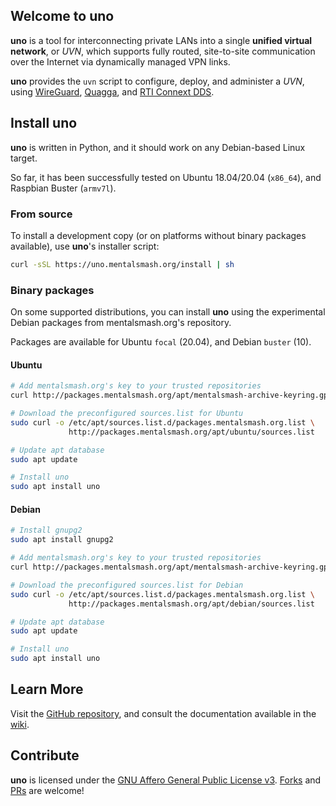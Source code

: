 ## Welcome to uno

**uno** is a tool for interconnecting private LANs into a single **unified virtual network**, or *UVN*, which supports fully routed, site-to-site communication over the Internet
via dynamically managed VPN links.

**uno** provides the `uvn` script to configure, deploy, and administer a *UVN*, using [WireGuard](https://www.wireguard.com/), [Quagga](https://www.nongnu.org/quagga/), and [RTI Connext DDS](https://www.rti.com/products/connext-dds-professional).

## Install uno

**uno** is written in Python, and it should work on any Debian-based Linux target.

So far, it has been successfully tested on Ubuntu 18.04/20.04 (`x86_64`), and
Raspbian Buster (`armv7l`).

### From source

To install a development copy (or on platforms without binary packages
available), use **uno**'s installer script:

```sh
curl -sSL https://uno.mentalsmash.org/install | sh
```

### Binary packages

On some supported distributions, you can install **uno** using the experimental
Debian packages from mentalsmash.org's repository.

Packages are available for Ubuntu `focal` (20.04), and Debian `buster` (10).

#### Ubuntu

```sh
# Add mentalsmash.org's key to your trusted repositories
curl http://packages.mentalsmash.org/apt/mentalsmash-archive-keyring.gpg | apt-key add -

# Download the preconfigured sources.list for Ubuntu
sudo curl -o /etc/apt/sources.list.d/packages.mentalsmash.org.list \
             http://packages.mentalsmash.org/apt/ubuntu/sources.list

# Update apt database
sudo apt update

# Install uno
sudo apt install uno
```

#### Debian

```sh
# Install gnupg2
sudo apt install gnupg2

# Add mentalsmash.org's key to your trusted repositories
curl http://packages.mentalsmash.org/apt/mentalsmash-archive-keyring.gpg | apt-key add -

# Download the preconfigured sources.list for Debian
sudo curl -o /etc/apt/sources.list.d/packages.mentalsmash.org.list \
             http://packages.mentalsmash.org/apt/debian/sources.list

# Update apt database
sudo apt update

# Install uno
sudo apt install uno
```

## Learn More

Visit the [GitHub repository](https://github.com/mentalsmash/uno/), and consult the documentation available in the [wiki](https://github.com/mentalsmash/uno/wiki).

## Contribute

**uno** is licensed under the [GNU Affero General Public License v3](https://tldrlegal.com/license/gnu-affero-general-public-license-v3-(agpl-3.0)). [Forks](https://github.com/mentalsmash/uno/fork) and [PRs](https://github.com/mentalsmash/uno/pulls) are welcome!
